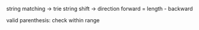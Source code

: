 string matching -> trie
string shift -> direction forward = length - backward

valid parenthesis:
check within range
